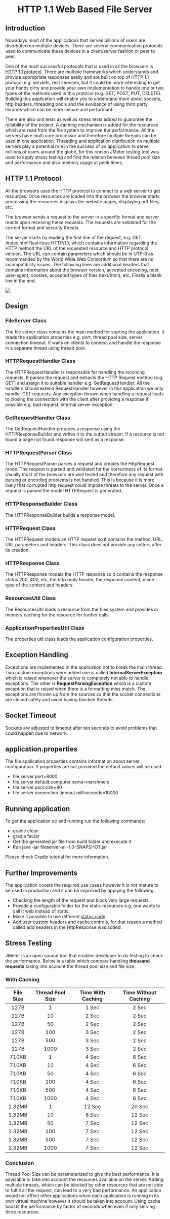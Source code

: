 <p align="center">
    <h1 align="center">HTTP 1.1 Web Based File Server</h1>
</p>

## Introduction

Nowadays most of the applications that serves billions of users are distributed on multiple devices.
There are several communication protocols used to communicate these devices in a client/server fashion or peer to peer.

One of the most successful protocols that is used in all the browsers is <a href="https://www.w3.org/Protocols/rfc2616/rfc2616.html">HTTP 1.1 protocol</a>.
There are multiple frameworks which understands and provide appropriate responses easily  and are built on top of HTTP 1.1 protocol e.g. servlets, rest services, but it could be more interesting to get your hands dirty and provide your own 
implementation to handle one or two types of the methods used in this protocol (e.g. GET, POST, PUT, DELETE).
Building this application will enable you to understand more about sockets, http headers, threading pools and the avoidance of using third party libraries which can be more secure and performant.

There are also unit tests as well as stress tests added to guarantee the reliability of the project. 
A caching mechanism is added for the resources which are read from the file system to improve the performance.
All the servers have multi core processor and therefore multiple threads can be used in one application.
Threading and application distribution on multiple servers play a potential role in  the success of an application to serve millions of users around the globe,
for this reason JMeter testing tool was used to apply stress testing and find the relation between thread pool size and performance and also memory usage at peek times.

## HTTP 1.1 Protocol

All the browsers uses the HTTP protocol to connect to a web server to get resources. 
Once resources are loaded into the browser the browser starts processing the resources displays the website pages, 
displaying pdf files, etc.

The browser sends a request to the server in a specific format and server reacts upon receiving these requests. 
The requests are validated for the correct format and security threats. 

The server starts by reading the first line of the request, e.g. GET /index.html?test=true HTTP/1.1, which contains 
information regarding the HTTP method the URL of the requested resource and HTTP protocol version. The URL can contain 
parameters which should be in UTF-8 as recommended by the World Wide Web Consortium so that there are no incompatibility issues.
The following lines are additional headers that contains information about the browser version, accepted encoding, host, user-agent, cookies, accepted types of files (text/html), etc.
Finally a blank line in the end.

<img src="https://github.com/abdelazizmarzouk/fileserver/blob/master/sequence_diagram.PNG?raw=true">

## Design

### FileServer Class
The file server class contains the main method for starting the application.
It reads the application properties e.g. port, thread pool size, server connection timeout.
It waits on clients to connect and handle the response in a separate thread using thread pool.

### HTTPRequestHandler Class

The HTTPRequestHandler is responsible for handling the incoming requests.
It parses the request and extracts the HTTP Request method (e.g. GET) and assign it to suitable handler e.g. GetRequestHandler.
All the handlers should extend RequestHandler however in this application we only handler GET requests. 
Any exception thrown when handling a request leads to closing the connection with the client after providing a response if possible e.g. bad request, internal server exception.

### GetRequestHandler Class

The GetRequestHandler prepares a response using the HTTPResponseBuilder and writes it to the output stream.
If a resource is not found a page not found response will sent as a response.

### HTTPRequestParser Class

The HTTPRequestParser parses a request and creates the HttpRequest mode.
The request is parsed and validated for the correctness of its format.
Usually most of the browsers are well tested and therefore any request with parsing or encoding problems is not handled.
This is because it is more likely that corrupted http request could impose threats to the server.
Once a request is parsed the model HTTPRequest is generated.

### HTTPResponseBuilder Class
The HTTPResponseBuilder builds a response model.

### HTTPRequest Class

The HTTPRequest models an HTTP request so it contains the method, URL, URL parameters and headers. 
This class does not provide any setters after its creation.

### HTTPResponse Class

The HTTPResponse models the HTTP response so it contains the response status 200, 400, etc, the http reply header, the response content, mime type of the content and headers.

### ResourcesUtil Class

The ResourcesUtil loads a resource from the files system and provides in memory caching for the resource for further calls.
 
### ApplicationPropertiesUtil Class

The properties util class loads the application configuration properties.

  

## Exception Handling

Exceptions are implemented in the application not to break the main thread. 
Two custom exceptions were added one is called **InternalServerException** which is raised
whenever the server is completely not able to handle exceptions. 
The other is **RequestParsingException** which is a custom exception that is raised when there is 
a formatting miss match.
The exceptions are thrown up from the sources so that the socket connections are closed safely and avoid having blocked threads.

## Socket Timeout

Sockets are adjusted to timeout after ten seconds to avoid problems that could happen due to network.

## application.properties

The file application.properties contains information about server configuration. 
If properties are not provided the default values will be used. 
- file.server.port=8000
- file.server.default.computer.name=marshmelo
- file.server.pool.size=80
- file.server.connection.timeout.milliseconds=10000

## Running application

To get the application up and running run the following commands:
- gradle clean
- gradle fatJar
- Get the generated jar file from build folder and execute it
- Run java -jar fileserver-all-1.0-SNAPSHOT.jar

Please check <a href="https://www.tutorialspoint.com/gradle/index.htm">Gradle</a> tutorial for more information.
 

## Further Improvements
The application covers the required use cases however it is not mature to be used in production and it can be improved by applying the following:

- Checking the length of the request and block very large requests.
- Provide a configurable folder for the static resources e.g. one wants to call it web instead of static.  
- Make it possible to use different <a href="https://en.wikipedia.org/wiki/List_of_HTTP_status_codes">status code</a>.
- Add user custom headers and cache controls, for that reason a method called add headers in the HttpResponse was added.

## Stress Testing

JMeter is an open source tool that enables developer to do testing to check the performance.
Below is a table which compare handling **thousand requests** taking into account the thread pool size and file size.

### With Caching
| File Size | Thread Pool Size | Time With Caching| Time Without Caching|
|:--------:|:----:|:-----:|:-----:|
|127B|1|1 Sec|2 Sec|
|127B|10|2 Sec|2 Sec|
|127B|50|2 Sec|2 Sec|
|127B|100|3 Sec|2 Sec|
|127B|500|3 Sec|2 Sec|
|127B|1000|3 Sec|2 Sec|
|710KB|1|4 Sec|8 Sec|
|710KB|10|4 Sec|6 Sec|
|710KB|50|4 Sec|6 Sec|
|710KB|100|4 Sec|6 Sec|
|710KB|500|4 Sec|6 Sec|
|710KB|1000|4 Sec|6 Sec|
|1.32MB|1|12 Sec|20 Sec|
|1.32MB|10|8 Sec|12 Sec|
|1.32MB|50|7 Sec|12 Sec|
|1.32MB|100|7 Sec|12 Sec|
|1.32MB|500|7 Sec|12 Sec|
|1.32MB|1000|7 Sec|12 Sec|

### Conclusion
Thread Pool Size can be parameterized to give the best performance, it is advisable to take into account the resources available on the server.
Adding multiple threads, which can be blocked by other resources that are not able to fulfill all the request, can lead to a very bad performance. 
An application would not affect other applications when each application is running in its own virtual machine however it should be taken into account.
Using cache boosts the performance by factor of seconds when even if only serving three resources.
   


